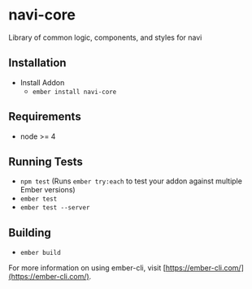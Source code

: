 # navi-core

Library of common logic, components, and styles for navi

## Installation

- Install Addon
  - `ember install navi-core`

## Requirements

- node >= 4

## Running Tests

- `npm test` (Runs `ember try:each` to test your addon against multiple Ember versions)
- `ember test`
- `ember test --server`

## Building

- `ember build`

For more information on using ember-cli, visit [https://ember-cli.com/](https://ember-cli.com/).
